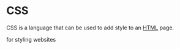 # CSS

CSS is a language that can be used to add style to an [HTML](/wiki/HTML) page.


for styling websites